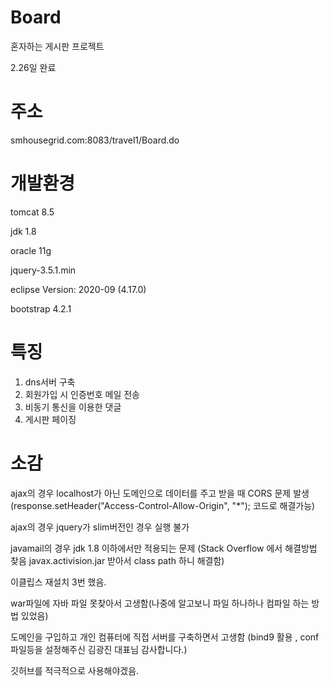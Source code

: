 # Board
혼자하는 게시판 프로젝트

2.26일 완료

주소
===================================

smhousegrid.com:8083/travel1/Board.do


개발환경
=================================

tomcat 8.5

jdk 1.8

oracle 11g

jquery-3.5.1.min

eclipse Version: 2020-09 (4.17.0)

bootstrap 4.2.1





특징
==================================
1. dns서버 구축
2. 회원가입 시 인증번호 메일 전송
3. 비동기 통신을 이용한 댓글
4. 게시판 페이징

소감
===================================

ajax의 경우 localhost가 아닌 도메인으로 데이터를 주고 받을 때 CORS 문제 발생 (response.setHeader("Access-Control-Allow-Origin", "*"); 코드로 해결가능)

ajax의 경우 jquery가 slim버전인 경우 실행 불가 

javamail의 경우 jdk 1.8 이하에서만 적용되는 문제  (Stack Overflow 에서 해결방법 찾음 javax.activision.jar 받아서 class path 하니 해결함)

이클립스 재설치 3번 했음.

war파일에 자바 파일 못찾아서 고생함(나중에 알고보니 파일 하나하나 컴파일 하는 방법 있었음)

도메인을 구입하고 개인 컴퓨터에 직접 서버를 구축하면서 고생함 (bind9 활용 , conf 파일등을 설정해주신 김광진 대표님 감사합니다.)

깃허브를 적극적으로 사용해야겠음.


